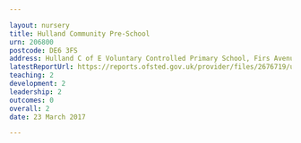 ```yaml
---

layout: nursery
title: Hulland Community Pre-School
urn: 206800
postcode: DE6 3FS
address: Hulland C of E Voluntary Controlled Primary School, Firs Avenue, Hulland Ward, ASHBOURNE, Derbyshire, DE6 3FS
latestReportUrl: https://reports.ofsted.gov.uk/provider/files/2676719/urn/206800.pdf
teaching: 2
development: 2
leadership: 2
outcomes: 0
overall: 2
date: 23 March 2017

---
```


